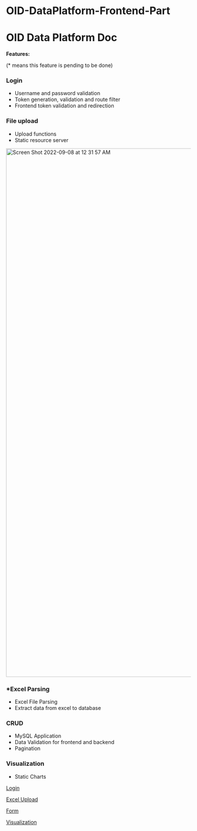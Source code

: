 # OID-DataPlatform-Frontend-Part
# OID Data Platform Doc

**Features:**

(* means this feature is pending to be done)

### Login

- Username and password validation
- Token generation, validation and route filter
- Frontend token validation and redirection

### File upload

- Upload functions
- Static resource server
<img width="1440" alt="Screen Shot 2022-09-08 at 12 31 57 AM" src="https://user-images.githubusercontent.com/57036320/189035203-f0d950d1-e3bc-4497-b285-adad33b3fdff.png">

### *Excel Parsing

- Excel File Parsing
- Extract data from excel to database

### CRUD

- MySQL Application
- Data Validation for frontend and backend
- Pagination

### Visualization

- Static Charts

[Login](https://www.notion.so/Login-f9b15aa1ccc147fdbbb9e55fc3653e65)

[Excel Upload](https://www.notion.so/Excel-Upload-0fc5885c5a4043e392f604b981603009)

[Form](https://www.notion.so/Form-fa8fda843d6e47088694590fa5b12b87)

[Visualization](https://www.notion.so/Visualization-82433c80841a4ff0be23daaa61cc26fc)

